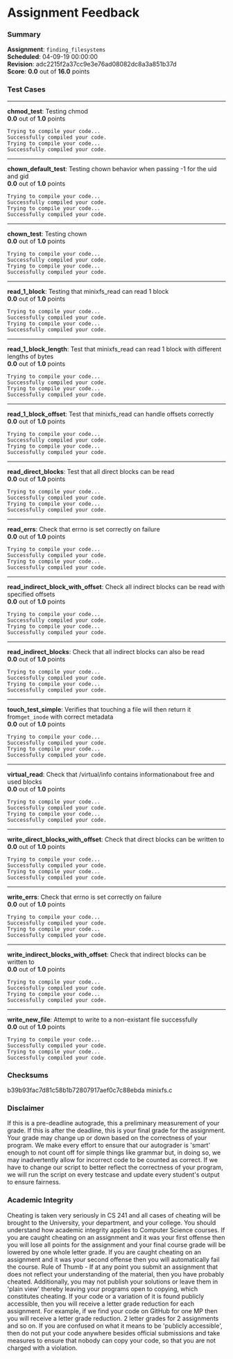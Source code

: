 # Assignment Feedback

### Summary

**Assignment**: `finding_filesystems`  
**Scheduled**: 04-09-19 00:00:00  
**Revision**: adc2215f2a37cc9e3e76ad08082dc8a3a851b37d  
**Score**: **0.0** out of **16.0** points

### Test Cases
---

**chmod_test**: Testing chmod  
**0.0** out of **1.0** points
```
Trying to compile your code...
Successfully compiled your code.
Trying to compile your code...
Successfully compiled your code.
```
---

**chown_default_test**: Testing chown behavior when passing -1 for the uid and gid  
**0.0** out of **1.0** points
```
Trying to compile your code...
Successfully compiled your code.
Trying to compile your code...
Successfully compiled your code.
```
---

**chown_test**: Testing chown  
**0.0** out of **1.0** points
```
Trying to compile your code...
Successfully compiled your code.
Trying to compile your code...
Successfully compiled your code.
```
---

**read_1_block**: Testing that minixfs_read can read 1 block  
**0.0** out of **1.0** points
```
Trying to compile your code...
Successfully compiled your code.
Trying to compile your code...
Successfully compiled your code.
```
---

**read_1_block_length**: Test that minixfs_read can read 1 block with different lengths of bytes  
**0.0** out of **1.0** points
```
Trying to compile your code...
Successfully compiled your code.
Trying to compile your code...
Successfully compiled your code.
```
---

**read_1_block_offset**: Test that minixfs_read can handle offsets correctly  
**0.0** out of **1.0** points
```
Trying to compile your code...
Successfully compiled your code.
Trying to compile your code...
Successfully compiled your code.
```
---

**read_direct_blocks**: Test that all direct blocks can be read  
**0.0** out of **1.0** points
```
Trying to compile your code...
Successfully compiled your code.
Trying to compile your code...
Successfully compiled your code.
```
---

**read_errs**: Check that errno is set correctly on failure  
**0.0** out of **1.0** points
```
Trying to compile your code...
Successfully compiled your code.
Trying to compile your code...
Successfully compiled your code.
```
---

**read_indirect_block_with_offset**: Check all indirect blocks can be read with specified offsets  
**0.0** out of **1.0** points
```
Trying to compile your code...
Successfully compiled your code.
Trying to compile your code...
Successfully compiled your code.
```
---

**read_indirect_blocks**: Check that all indirect blocks can also be read  
**0.0** out of **1.0** points
```
Trying to compile your code...
Successfully compiled your code.
Trying to compile your code...
Successfully compiled your code.
```
---

**touch_test_simple**: Verifies that touching a file will then return it from`get_inode` with correct metadata  
**0.0** out of **1.0** points
```
Trying to compile your code...
Successfully compiled your code.
Trying to compile your code...
Successfully compiled your code.
```
---

**virtual_read**: Check that /virtual/info contains informationabout free and used blocks  
**0.0** out of **1.0** points
```
Trying to compile your code...
Successfully compiled your code.
Trying to compile your code...
Successfully compiled your code.
```
---

**write_direct_blocks_with_offset**: Check that direct blocks can be written to  
**0.0** out of **1.0** points
```
Trying to compile your code...
Successfully compiled your code.
Trying to compile your code...
Successfully compiled your code.
```
---

**write_errs**: Check that errno is set correctly on failure  
**0.0** out of **1.0** points
```
Trying to compile your code...
Successfully compiled your code.
Trying to compile your code...
Successfully compiled your code.
```
---

**write_indirect_blocks_with_offset**: Check that indirect blocks can be written to  
**0.0** out of **1.0** points
```
Trying to compile your code...
Successfully compiled your code.
Trying to compile your code...
Successfully compiled your code.
```
---

**write_new_file**: Attempt to write to a non-existant file successfully  
**0.0** out of **1.0** points
```
Trying to compile your code...
Successfully compiled your code.
Trying to compile your code...
Successfully compiled your code.
```
### Checksums

b39b93fac7d81c58b1b72807917aef0c7c88ebda minixfs.c


### Disclaimer
If this is a pre-deadline autograde, this a preliminary measurement of your grade.
If this is after the deadline, this is your final grade for the assignment.
Your grade may change up or down based on the correctness of your program.
We make every effort to ensure that our autograder is 'smart' enough to not count off
for simple things like grammar but, in doing so, we may inadvertently allow for
incorrect code to be counted as correct.
If we have to change our script to better reflect the correctness of your program,
we will run the script on every testcase and update every student's output to ensure fairness.



### Academic Integrity
Cheating is taken very seriously in CS 241 and all cases of cheating will be brought to the University, your department, and your college.
You should understand how academic integrity applies to Computer Science courses.
If you are caught cheating on an assignment and it was your first offense then you will lose all points for the assignment and your final course
grade will be lowered by one whole letter grade. If you are caught cheating on an assignment and it was your second offense then you will automatically fail the course.
Rule of Thumb - If at any point you submit an assignment that does not reflect your understanding of the material, then you have probably cheated.
Additionally, you may not publish your solutions or leave them in 'plain view' thereby leaving your programs open to copying, which constitutes cheating.
If your code or a variation of it is found publicly accessible, then you will receive a letter grade reduction for each assignment.
For example, if we find your code on GitHub for one MP then you will receive a letter grade reduction. 2 letter grades for 2 assignments and so on.
If you are confused on what it means to be 'publicly accessible', then do not put your code anywhere besides official submissions and take measures
to ensure that nobody can copy your code, so that you are not charged with a violation.



